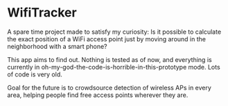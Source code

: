WifiTracker
===========
A spare time project made to satisfy my curiosity: Is it possible to calculate the exact position of a WiFi access point just by moving around in the neighborhood with a smart 
phone?

This app aims to find out. Nothing is tested as of now, and everything is currently in oh-my-god-the-code-is-horrible-in-this-prototype mode. Lots of code is very old.

Goal for the future is to crowdsource detection of wireless APs in every area, helping people find free access points wherever they are.
